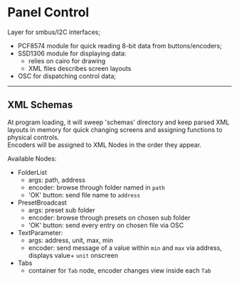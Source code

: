 # Panel Control
Layer for smbus/I2C interfaces;
- PCF8574 module for quick reading 8-bit data from buttons/encoders;
- SSD1306 module for displaying data:
    - relies on cairo for drawing
    - XML files describes screen layouts
- OSC for dispatching control data;
---
## XML Schemas
At program loading, it will sweep 'schemas' directory and keep parsed XML layouts in memory for quick changing screens and assigning functions to physical controls.  
Encoders will be assigned to XML Nodes in the order they appear.

Available Nodes:
- FolderList
    * args: path, address
    * encoder: browse through folder named in `path`
    * 'OK' button: send file name to `address`
- PresetBroadcast
    * args: preset sub folder
    * encoder: browse through presets on chosen sub folder
    * 'OK' button: send every entry on chosen file via OSC
- TextParameter:
    * args: address, unit, max, min
    * encoder: send message of a value within `min` and `max` via address, displays value+ `unit` onscreen
- Tabs
    * container for `Tab` node, encoder changes view inside each `Tab`
